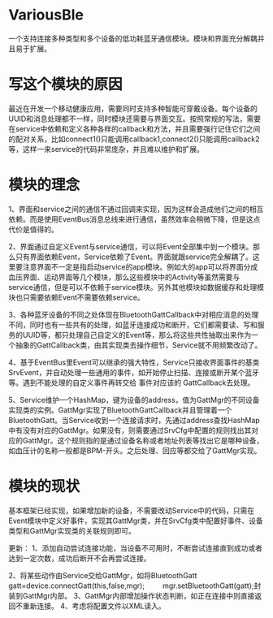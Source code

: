 # VariousBle
一个支持连接多种类型和多个设备的低功耗蓝牙通信模块。模块和界面充分解耦并且易于扩展。
# 写这个模块的原因
最近在开发一个移动健康应用，需要同时支持多种智能可穿戴设备。每个设备的UUID和消息处理都不一样，同时模块还需要与界面交互。按照常规的写法，需要在service中依赖和定义各种各样的callback和方法，并且需要强行记住它们之间的配对关系，比如connect1()只能调用callback1,connect2()只能调用callback2等，这样一来service的代码非常庞杂，并且难以维护和扩展。
# 模块的理念
1、界面和service之间的通信不通过回调来实现，因为这样会造成他们之间的相互依赖。而是使用EventBus消息总线来进行通信，虽然效率会稍微下降，但是这点代价是值得的。

2、界面通过自定义Event与service通信，可以将Event全部集中到一个模块。那么只有界面依赖Event，Service依赖了Event。界面就跟service完全解耦了。这里要注意界面不一定是指启动service的app模块。例如大的app可以将界面分成血压界面、运动界面等几个模块，那么这些模块中的Activity等虽然需要与service通信，但是可以不依赖于service模块。另外其他模块如数据缓存和处理模块也只需要依赖Event不需要依赖service。

3、各种蓝牙设备的不同之处体现在BluetoothGattCallback中对相应消息的处理不同，同时也有一些共有的处理，如蓝牙连接成功和断开，它们都需要读、写和服务的UUID等，都只处理自己自定义的Event等，那么将这些共性抽取出来作为一个抽象的GattCallback类，由其实现类去操作细节，Service就不用频繁改动了。

4、基于EventBus里Event可以继承的强大特性，Service只接收界面事件的基类SrvEvent，并自动处理一些通用的事件，如开始停止扫描、连接或断开某个蓝牙等。遇到不能处理的自定义事件再转交给 事件对应该的 GattCallback去处理。

5、Service维护一个HashMap，键为设备的address，值为GattMgr的不同设备实现类的实例。GattMgr实现了BluetoothGattCallback并且管理着一个BluetoothGatt。当Service收到一个连接请求时，先通过address查找HashMap中有没有对应的GattMgr。如果没有，则需要通过SrvCfg中配置的规则找出其对应的GattMgr。这个规则指的是通过设备名称或者地址列表等找出它是哪种设备，如血压计的名称一般都是BPM-开头。之后处理、回应等都交给了GattMgr实现。

# 模块的现状
基本框架已经实现，如果增加新的设备，不需要改动Service中的代码，只需在Event模块中定义好事件，实现其GattMgr类，并在SrvCfg类中配置好事件、设备类型和GattMgr实现类的关联规则即可。


更新：
1、添加自动尝试连接功能，当设备不可用时，不断尝试连接直到成功或者达到一定次数，成功后断开不会再尝试连接。

2、将某些动作由Service交给GattMgr，如将BluetoothGatt gatt=device.connectGatt(this,false,mgr);          mgr.setBluetoothGatt(gatt);封装到GattMgr内部。
3、GattMgr内部增加操作状态判断，如正在连接中则直接返回不重新连接。
4、考虑将配置文件以XML读入。
